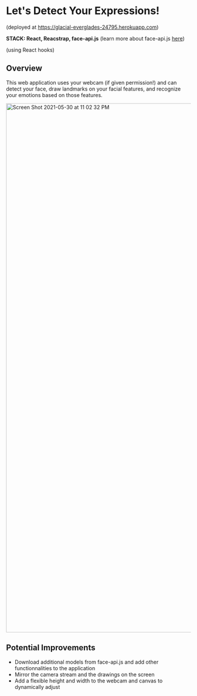 # Let's Detect Your Expressions!
(deployed at https://glacial-everglades-24795.herokuapp.com)

**STACK: React, Reacstrap, face-api.js**
(learn more about face-api.js [here](https://github.com/justadudewhohacks/face-api.js/))

(using React hooks)

## Overview
<p>This web application uses your webcam (if given permission!) and can detect your face, draw landmarks on your facial features, and recognize your emotions based on those features.</p>
<img width="1440" alt="Screen Shot 2021-05-30 at 11 02 32 PM" src="https://user-images.githubusercontent.com/64567338/120133961-1f0d7780-c19b-11eb-9f2f-3be89016dd5b.png">

## Potential Improvements
- Download additional models from face-api.js and add other functionnalities to the application
- Mirror the camera stream and the drawings on the screen
- Add a flexible height and width to the webcam and canvas to dynamically adjust





